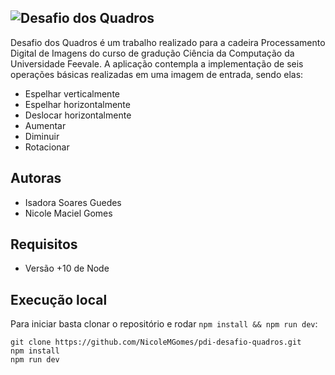 ## ![Desafio dos Quadros](/public/banner.png)

Desafio dos Quadros é um trabalho realizado para a cadeira Processamento Digital de Imagens do curso de gradução Ciência da Computação da Universidade Feevale. A aplicação contempla a implementação de seis operações básicas realizadas em uma imagem de entrada, sendo elas:

* Espelhar verticalmente
* Espelhar horizontalmente
* Deslocar horizontalmente
* Aumentar
* Diminuir
* Rotacionar

## Autoras

* Isadora Soares Guedes
* Nicole Maciel Gomes

## Requisitos

* Versão +10 de Node
## Execução local

Para iniciar basta clonar o repositório e rodar `npm install && npm run dev`:

    git clone https://github.com/NicoleMGomes/pdi-desafio-quadros.git
    npm install
    npm run dev
